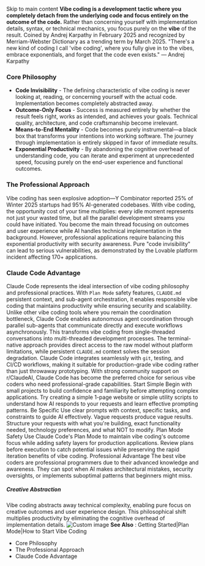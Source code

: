 Skip to main content
**Vibe coding is a development tactic where you completely detach from the underlying code and focus entirely on the outcome of the code.** Rather than concerning yourself with implementation details, syntax, or technical mechanics, you focus purely on the **vibe** of the result. Coined by Andrej Karpathy in February 2025 and recognized by Merriam-Webster Dictionary as a trending term by March 2025.
"There's a new kind of coding I call 'vibe coding', where you fully give in to the vibes, embrace exponentials, and forget that the code even exists." — Andrej Karpathy
### Core Philosophy​
  * **Code Invisibility** - The defining characteristic of vibe coding is never looking at, reading, or concerning yourself with the actual code. Implementation becomes completely abstracted away.
  * **Outcome-Only Focus** - Success is measured entirely by whether the result feels right, works as intended, and achieves your goals. Technical quality, architecture, and code craftsmanship become irrelevant.
  * **Means-to-End Mentality** - Code becomes purely instrumental—a black box that transforms your intentions into working software. The journey through implementation is entirely skipped in favor of immediate results.
  * **Exponential Productivity** - By abandoning the cognitive overhead of understanding code, you can iterate and experiment at unprecedented speed, focusing purely on the end-user experience and functional outcomes.


### The Professional Approach​
Vibe coding has seen explosive adoption—Y Combinator reported 25% of Winter 2025 startups had 95% AI-generated codebases. With vibe coding, the opportunity cost of your time multiplies: every idle moment represents not just your wasted time, but all the parallel development streams you could have initiated. You become the main thread focusing on outcomes and user experience while AI handles technical implementation in the background.
However, professional applications require balancing this exponential productivity with security awareness. Pure "code invisibility" can lead to serious vulnerabilities, as demonstrated by the Lovable platform incident affecting 170+ applications.
### Claude Code Advantage​
Claude Code represents the ideal intersection of vibe coding philosophy and professional practices. With `Plan Mode` safety features, `CLAUDE.md` persistent context, and sub-agent orchestration, it enables responsible vibe coding that maintains productivity while ensuring security and scalability.
Unlike other vibe coding tools where you remain the coordination bottleneck, Claude Code enables autonomous agent coordination through parallel sub-agents that communicate directly and execute workflows asynchronously. This transforms vibe coding from single-threaded conversations into multi-threaded development processes.
The terminal-native approach provides direct access to the raw model without platform limitations, while persistent `CLAUDE.md` context solves the session degradation. Claude Code integrates seamlessly with `git`, testing, and CI/CD workflows, making it suitable for production-grade vibe coding rather than just throwaway prototyping.
With strong community support on r/ClaudeAI, Claude Code has become the preferred choice for serious vibe coders who need professional-grade capabilities.
Start Simple
Begin with small projects to build confidence and familiarity before attempting complex applications. Try creating a simple 1-page website or simple utility scripts to understand how AI responds to your requests and learn effective prompting patterns.
Be Specific
Use clear prompts with context, specific tasks, and constraints to guide AI effectively. Vague requests produce vague results. Structure your requests with what you're building, exact functionality needed, technology preferences, and what NOT to modify.
Plan Mode Safety
Use Claude Code's Plan Mode to maintain vibe coding's outcome focus while adding safety layers for production applications. Review plans before execution to catch potential issues while preserving the rapid iteration benefits of vibe coding.
Professional Advantage
The best vibe coders are professional programmers due to their advanced knowledge and awareness. They can spot when AI makes architectural mistakes, security oversights, or implements suboptimal patterns that beginners might miss.
##### Creative Abstraction
Vibe coding abstracts away technical complexity, enabling pure focus on creative outcomes and user experience design. This philosophical shift multiplies productivity by eliminating the cognitive overhead of implementation details.
![Custom image](https://www.claudelog.com/img/discovery/012.png)
**See Also** : Getting Started|Plan Mode|How to Start Vibe Coding
  * Core Philosophy
  * The Professional Approach
  * Claude Code Advantage


